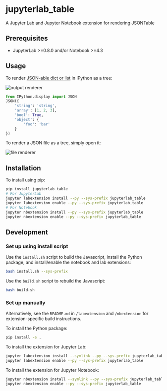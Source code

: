 # jupyterlab_table

A Jupyter Lab and Jupyter Notebook extension for rendering JSONTable

## Prerequisites

* JupyterLab >=0.8.0 and/or Notebook >=4.3

## Usage

To render [JSON-able dict or list](https://ipython.org/ipython-doc/3/api/generated/IPython.display.html#IPython.display.JSON) in IPython as a tree:

![output renderer](http://g.recordit.co/QAsC7YULcY.gif)

```python
from IPython.display import JSON
JSON({
    'string': 'string',
    'array': [1, 2, 3],
    'bool': True,
    'object': {
        'foo': 'bar'
    }
})
```

To render a JSON file as a tree, simply open it:

![file renderer](http://g.recordit.co/cbf0xnQHKn.gif)

## Installation

To install using pip:

```bash
pip install jupyterlab_table
# For JupyterLab
jupyter labextension install --py --sys-prefix jupyterlab_table
jupyter labextension enable --py --sys-prefix jupyterlab_table
# For Notebook
jupyter nbextension install --py --sys-prefix jupyterlab_table
jupyter nbextension enable --py --sys-prefix jupyterlab_table
```

## Development

### Set up using install script

Use the `install.sh` script to build the Javascript, install the Python package, and install/enable the notebook and lab extensions:

```bash
bash install.sh --sys-prefix
```

Use the `build.sh` script to rebuild the Javascript:

```bash
bash build.sh
```

### Set up manually

Alternatively, see the `README.md` in `/labextension` and `/nbextension` for extension-specific build instructions. 

To install the Python package:

```bash
pip install -e .
```

To install the extension for Jupyter Lab:

```bash
jupyter labextension install --symlink --py --sys-prefix jupyterlab_table
jupyter labextension enable --py --sys-prefix jupyterlab_table
```

To install the extension for Jupyter Notebook:

```bash
jupyter nbextension install --symlink --py --sys-prefix jupyterlab_table
jupyter nbextension enable --py --sys-prefix jupyterlab_table
```
